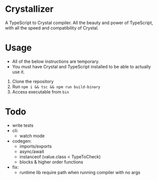 # Crystallizer
A TypeScript to Crystal compiler. All the beauty and power of TypeScript, with all the speed and compatibility of Crystal.

# Usage
* All of the below instructions are temporary.
* You must have Crystal and TypeScript installed to be able to actually use it.

1. Clone the repository
2. Run `npm i && tsc && npm run build-binary`
3. Access executable from `bin`

# Todo

- write tests
- cli:
  - watch mode
- codegen:
  - imports/exports
  - async/await
  - instanceof (value.class < TypeToCheck)
  - blocks & higher order functions
- fix:
  - runtime lib require path when running compiler with no args